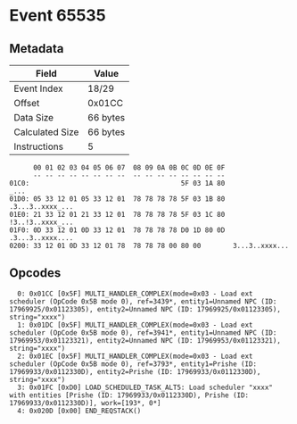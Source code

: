 # Event 65535

## Metadata

| Field           | Value    |
|-----------------|----------|
| Event Index     | 18/29    |
| Offset          | 0x01CC   |
| Data Size       | 66 bytes |
| Calculated Size | 66 bytes |
| Instructions    | 5        |

```
      00 01 02 03 04 05 06 07  08 09 0A 0B 0C 0D 0E 0F
      -- -- -- -- -- -- -- --  -- -- -- -- -- -- -- --
01C0:                                      5F 03 1A 80              _...
01D0: 05 33 12 01 05 33 12 01  78 78 78 78 5F 03 1B 80  .3...3..xxxx_...
01E0: 21 33 12 01 21 33 12 01  78 78 78 78 5F 03 1C 80  !3..!3..xxxx_...
01F0: 0D 33 12 01 0D 33 12 01  78 78 78 78 D0 1D 80 0D  .3...3..xxxx....
0200: 33 12 01 0D 33 12 01 78  78 78 78 00 80 00        3...3..xxxx...  
```

## Opcodes

```
  0: 0x01CC [0x5F] MULTI_HANDLER_COMPLEX(mode=0x03 - Load ext scheduler (OpCode 0x5B mode 0), ref=3439*, entity1=Unnamed NPC (ID: 17969925/0x01123305), entity2=Unnamed NPC (ID: 17969925/0x01123305), string="xxxx")
  1: 0x01DC [0x5F] MULTI_HANDLER_COMPLEX(mode=0x03 - Load ext scheduler (OpCode 0x5B mode 0), ref=3941*, entity1=Unnamed NPC (ID: 17969953/0x01123321), entity2=Unnamed NPC (ID: 17969953/0x01123321), string="xxxx")
  2: 0x01EC [0x5F] MULTI_HANDLER_COMPLEX(mode=0x03 - Load ext scheduler (OpCode 0x5B mode 0), ref=3793*, entity1=Prishe (ID: 17969933/0x0112330D), entity2=Prishe (ID: 17969933/0x0112330D), string="xxxx")
  3: 0x01FC [0xD0] LOAD_SCHEDULED_TASK_ALT5: Load scheduler "xxxx" with entities [Prishe (ID: 17969933/0x0112330D), Prishe (ID: 17969933/0x0112330D)], work=[193*, 0*]
  4: 0x020D [0x00] END_REQSTACK()
```
